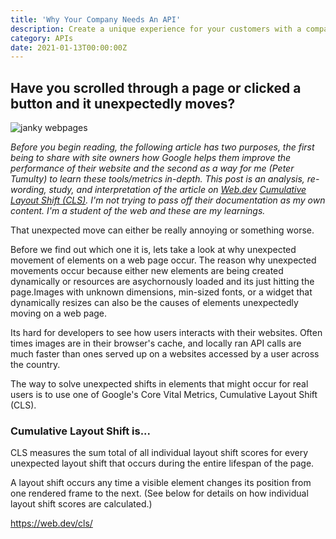 ```yaml
---
title: 'Why Your Company Needs An API'
description: Create a unique experience for your customers with a company API.
category: APIs
date: 2021-01-13T00:00:00Z
---
```


## Have you scrolled through a page or clicked a button and it unexpectedly moves?

![janky webpages](/assets/images/janky-webpage.jpg)

*Before you begin reading, the following article has two purposes, the first being to share with site owners how Google helps them improve the performance of their website and the second as a way for me (Peter Tumulty) to learn these tools/metrics in-depth. This post is an analysis, re-wording, study, and interpretation of the article on [Web.dev](https://web.dev) [Cumulative Layout Shift (CLS)](https://web.dev/cls/). I'm not trying to pass off their documentation as my own content. I'm a student of the web and these are my learnings.*

That unexpected move can either be really annoying or something worse.

Before we find out which one it is, lets take a look at why unexpected movement of elements on a web page occur. The reason why unexpected movements occur because either new elements are being created dynamically or resources are asychornously loaded and its just hitting the page.Images with unknown dimensions, min-sized fonts, or a widget that dynamically resizes can also be the causes of elements unexpectedly moving on a web page.

Its hard for developers to see how users interacts with their websites. Often times images are in their browser's cache, and locally ran API calls are much faster than ones served up on a websites accessed by a user across the country.

The way to solve unexpected shifts in elements that might occur for real users is to use one of Google's Core Vital Metrics, Cumulative Layout Shift (CLS).

### Cumulative Layout Shift is...

<!-- start transcribing -->
CLS measures the sum total of all individual layout shift scores for every unexpected layout shift that occurs during the entire lifespan of the page.

A layout shift occurs any time a visible element changes its position from one rendered frame to the next. (See below for details on how individual layout shift scores are calculated.)
<!-- end of transcription -->


https://web.dev/cls/